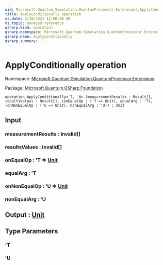 ```yaml
---
uid: Microsoft.Quantum.Simulation.QuantumProcessor.Extensions.ApplyConditionally
title: ApplyConditionally operation
ms.date: 2/18/2021 12:00:00 AM
ms.topic: managed-reference
qsharp.kind: operation
qsharp.namespace: Microsoft.Quantum.Simulation.QuantumProcessor.Extensions
qsharp.name: ApplyConditionally
qsharp.summary: ''
---
```


# ApplyConditionally operation

Namespace: [Microsoft.Quantum.Simulation.QuantumProcessor.Extensions](xref:Microsoft.Quantum.Simulation.QuantumProcessor.Extensions)

Package: [Microsoft.Quantum.QSharp.Foundation](https://nuget.org/packages/Microsoft.Quantum.QSharp.Foundation)




```qsharp
operation ApplyConditionally<'T, 'U> (measurementResults : Result[], resultsValues : Result[], (onEqualOp : ('T => Unit), equalArg : 'T), (onNonEqualOp : ('U => Unit), nonEqualArg : 'U)) : Unit
```


## Input

### measurementResults : __invalid<Result>__[]




### resultsValues : __invalid<Result>__[]




### onEqualOp : 'T => [Unit](xref:microsoft.quantum.lang-ref.unit) 




### equalArg : 'T




### onNonEqualOp : 'U => [Unit](xref:microsoft.quantum.lang-ref.unit) 




### nonEqualArg : 'U





## Output : [Unit](xref:microsoft.quantum.lang-ref.unit)



## Type Parameters

### 'T


### 'U

